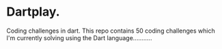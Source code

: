 # Dartplay.
Coding challenges in dart.
This repo contains 50 coding challenges which I'm currently solving using the Dart language........... 
